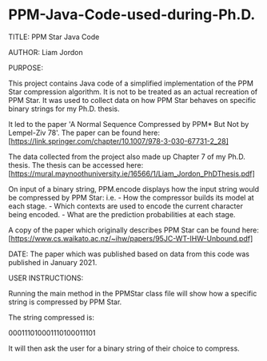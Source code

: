# PPM-Java-Code-used-during-Ph.D.


TITLE: PPM Star Java Code

AUTHOR: Liam Jordon

PURPOSE:

This project contains Java code of a simplified implementation of the PPM Star compression algorithm. 
It is not to be treated as an actual recreation of PPM Star. It was used to collect data on how PPM Star behaves on specific binary strings for my Ph.D. thesis.


It led to the paper 'A Normal Sequence Compressed by PPM* But Not by Lempel-Ziv 78'.
The paper can be found here: [https://link.springer.com/chapter/10.1007/978-3-030-67731-2_28]

The data collected from the project also made up Chapter 7 of my Ph.D. thesis.
The thesis can be accessed here: [https://mural.maynoothuniversity.ie/16566/1/Liam_Jordon_PhDThesis.pdf]

On input of a binary string, PPM.encode displays how the input string would be compressed by PPM Star: 
    i.e. - How the compressor builds its model at each stage.
         - Which contexts are used to encode the current character being encoded.
         - What are the prediction probabilities at each stage.
         

A copy of the paper which originally describes PPM Star can be found here: [https://www.cs.waikato.ac.nz/~ihw/papers/95JC-WT-IHW-Unbound.pdf]

DATE: The paper which was published based on data from this code was published in January 2021.

USER INSTRUCTIONS: 

Running the main method in the PPMStar class file will show how a specific string is compressed by PPM Star.

The string compressed is: 

000111010001110100011101

It will then ask the user for a binary string of their choice to compress.
